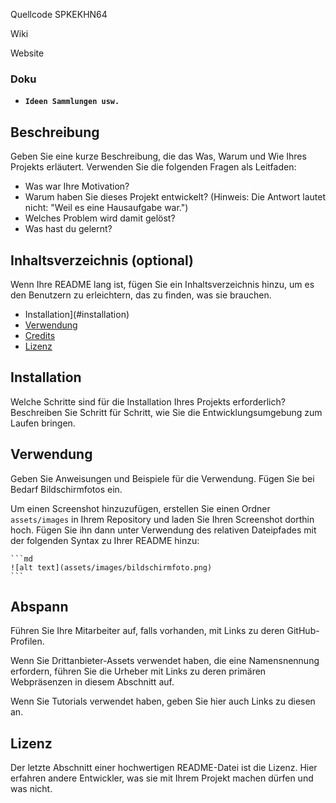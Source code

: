 Quellcode SPKEKHN64

Wiki

Website

### Doku

* **`Ideen Sammlungen usw.`**
<Ihr-Projekt-Titel>

## Beschreibung

Geben Sie eine kurze Beschreibung, die das Was, Warum und Wie Ihres Projekts erläutert. Verwenden Sie die folgenden Fragen als Leitfaden:

- Was war Ihre Motivation?
- Warum haben Sie dieses Projekt entwickelt? (Hinweis: Die Antwort lautet nicht: "Weil es eine Hausaufgabe war.")
- Welches Problem wird damit gelöst?
- Was hast du gelernt?

## Inhaltsverzeichnis (optional)

Wenn Ihre README lang ist, fügen Sie ein Inhaltsverzeichnis hinzu, um es den Benutzern zu erleichtern, das zu finden, was sie brauchen.

- Installation](#installation)
- [Verwendung](#usage)
- [Credits](#credits)
- [Lizenz](#license)

## Installation

Welche Schritte sind für die Installation Ihres Projekts erforderlich? Beschreiben Sie Schritt für Schritt, wie Sie die Entwicklungsumgebung zum Laufen bringen.

## Verwendung

Geben Sie Anweisungen und Beispiele für die Verwendung. Fügen Sie bei Bedarf Bildschirmfotos ein.

Um einen Screenshot hinzuzufügen, erstellen Sie einen Ordner `assets/images` in Ihrem Repository und laden Sie Ihren Screenshot dorthin hoch. Fügen Sie ihn dann unter Verwendung des relativen Dateipfades mit der folgenden Syntax zu Ihrer README hinzu:

    ```md
    ![alt text](assets/images/bildschirmfoto.png)
    ```

## Abspann

Führen Sie Ihre Mitarbeiter auf, falls vorhanden, mit Links zu deren GitHub-Profilen.

Wenn Sie Drittanbieter-Assets verwendet haben, die eine Namensnennung erfordern, führen Sie die Urheber mit Links zu deren primären Webpräsenzen in diesem Abschnitt auf.

Wenn Sie Tutorials verwendet haben, geben Sie hier auch Links zu diesen an.

## Lizenz

Der letzte Abschnitt einer hochwertigen README-Datei ist die Lizenz. Hier erfahren andere Entwickler, was sie mit Ihrem Projekt machen dürfen und was nicht.
